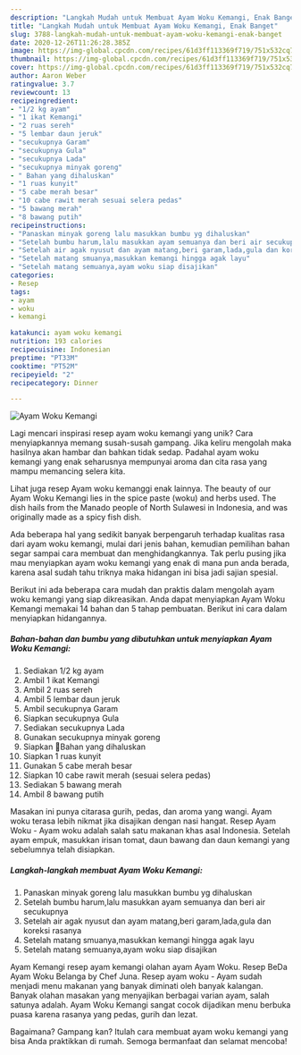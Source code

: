 ```yaml
---
description: "Langkah Mudah untuk Membuat Ayam Woku Kemangi, Enak Banget"
title: "Langkah Mudah untuk Membuat Ayam Woku Kemangi, Enak Banget"
slug: 3788-langkah-mudah-untuk-membuat-ayam-woku-kemangi-enak-banget
date: 2020-12-26T11:26:28.385Z
image: https://img-global.cpcdn.com/recipes/61d3ff113369f719/751x532cq70/ayam-woku-kemangi-foto-resep-utama.jpg
thumbnail: https://img-global.cpcdn.com/recipes/61d3ff113369f719/751x532cq70/ayam-woku-kemangi-foto-resep-utama.jpg
cover: https://img-global.cpcdn.com/recipes/61d3ff113369f719/751x532cq70/ayam-woku-kemangi-foto-resep-utama.jpg
author: Aaron Weber
ratingvalue: 3.7
reviewcount: 13
recipeingredient:
- "1/2 kg ayam"
- "1 ikat Kemangi"
- "2 ruas sereh"
- "5 lembar daun jeruk"
- "secukupnya Garam"
- "secukupnya Gula"
- "secukupnya Lada"
- "secukupnya minyak goreng"
- " Bahan yang dihaluskan"
- "1 ruas kunyit"
- "5 cabe merah besar"
- "10 cabe rawit merah sesuai selera pedas"
- "5 bawang merah"
- "8 bawang putih"
recipeinstructions:
- "Panaskan minyak goreng lalu masukkan bumbu yg dihaluskan"
- "Setelah bumbu harum,lalu masukkan ayam semuanya dan beri air secukupnya"
- "Setelah air agak nyusut dan ayam matang,beri garam,lada,gula dan koreksi rasanya"
- "Setelah matang smuanya,masukkan kemangi hingga agak layu"
- "Setelah matang semuanya,ayam woku siap disajikan"
categories:
- Resep
tags:
- ayam
- woku
- kemangi

katakunci: ayam woku kemangi 
nutrition: 193 calories
recipecuisine: Indonesian
preptime: "PT33M"
cooktime: "PT52M"
recipeyield: "2"
recipecategory: Dinner

---
```



![Ayam Woku Kemangi](https://img-global.cpcdn.com/recipes/61d3ff113369f719/751x532cq70/ayam-woku-kemangi-foto-resep-utama.jpg)

Lagi mencari inspirasi resep ayam woku kemangi yang unik? Cara menyiapkannya memang susah-susah gampang. Jika keliru mengolah maka hasilnya akan hambar dan bahkan tidak sedap. Padahal ayam woku kemangi yang enak seharusnya mempunyai aroma dan cita rasa yang mampu memancing selera kita.

Lihat juga resep Ayam woku kemanggi enak lainnya. The beauty of our Ayam Woku Kemangi lies in the spice paste (woku) and herbs used. The dish hails from the Manado people of North Sulawesi in Indonesia, and was originally made as a spicy fish dish.

Ada beberapa hal yang sedikit banyak berpengaruh terhadap kualitas rasa dari ayam woku kemangi, mulai dari jenis bahan, kemudian pemilihan bahan segar sampai cara membuat dan menghidangkannya. Tak perlu pusing jika mau menyiapkan ayam woku kemangi yang enak di mana pun anda berada, karena asal sudah tahu triknya maka hidangan ini bisa jadi sajian spesial.


Berikut ini ada beberapa cara mudah dan praktis dalam mengolah ayam woku kemangi yang siap dikreasikan. Anda dapat menyiapkan Ayam Woku Kemangi memakai 14 bahan dan 5 tahap pembuatan. Berikut ini cara dalam menyiapkan hidangannya.

<!--inarticleads1-->

##### Bahan-bahan dan bumbu yang dibutuhkan untuk menyiapkan Ayam Woku Kemangi:

1. Sediakan 1/2 kg ayam
1. Ambil 1 ikat Kemangi
1. Ambil 2 ruas sereh
1. Ambil 5 lembar daun jeruk
1. Ambil secukupnya Garam
1. Siapkan secukupnya Gula
1. Sediakan secukupnya Lada
1. Gunakan secukupnya minyak goreng
1. Siapkan  🥣Bahan yang dihaluskan
1. Siapkan 1 ruas kunyit
1. Gunakan 5 cabe merah besar
1. Siapkan 10 cabe rawit merah (sesuai selera pedas)
1. Sediakan 5 bawang merah
1. Ambil 8 bawang putih


Masakan ini punya citarasa gurih, pedas, dan aroma yang wangi. Ayam woku terasa lebih nikmat jika disajikan dengan nasi hangat. Resep Ayam Woku - Ayam woku adalah salah satu makanan khas asal Indonesia. Setelah ayam empuk, masukkan irisan tomat, daun bawang dan daun kemangi yang sebelumnya telah disiapkan. 

<!--inarticleads2-->

##### Langkah-langkah membuat Ayam Woku Kemangi:

1. Panaskan minyak goreng lalu masukkan bumbu yg dihaluskan
1. Setelah bumbu harum,lalu masukkan ayam semuanya dan beri air secukupnya
1. Setelah air agak nyusut dan ayam matang,beri garam,lada,gula dan koreksi rasanya
1. Setelah matang smuanya,masukkan kemangi hingga agak layu
1. Setelah matang semuanya,ayam woku siap disajikan


Ayam Kemangi resep ayam kemangi olahan ayam Ayam Woku. Resep BeDa Ayam Woku Belanga by Chef Juna. Resep ayam woku - Ayam sudah menjadi menu makanan yang banyak diminati oleh banyak kalangan. Banyak olahan masakan yang menyajikan berbagai varian ayam, salah satunya adalah. Ayam Woku Kemangi sangat cocok dijadikan menu berbuka puasa karena rasanya yang pedas, gurih dan lezat. 

Bagaimana? Gampang kan? Itulah cara membuat ayam woku kemangi yang bisa Anda praktikkan di rumah. Semoga bermanfaat dan selamat mencoba!
